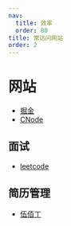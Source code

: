```yaml
---
nav:
  title: 效率
  order: 80
title: 常访问网站
order: 2
---
```


# 网站

- [掘金](https://juejin.cn/)
- [CNode](https://cnodejs.org/)

## 面试

- [leetcode](https://leetcode-cn.com/)

## 简历管理

- [伍佰丁](https://www.500d.me/)

